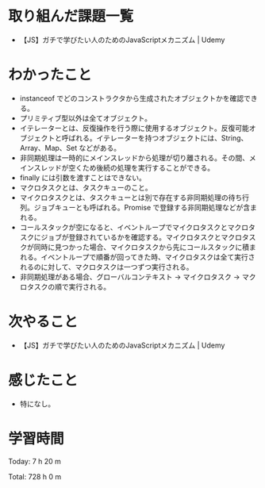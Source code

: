 # 取り組んだ課題一覧
- 【JS】ガチで学びたい人のためのJavaScriptメカニズム | Udemy

# わかったこと
- instanceof でどのコンストラクタから生成されたオブジェクトかを確認できる。
- プリミティブ型以外は全てオブジェクト。
- イテレーターとは、反復操作を行う際に使用するオブジェクト。反復可能オブジェクトと呼ばれる。イテレーターを持つオブジェクトには、String、Array、Map、Set などがある。
- 非同期処理は一時的にメインスレッドから処理が切り離される。その間、メインスレッドが空くため後続の処理を実行することができる。
- finally には引数を渡すことはできない。
- マクロタスクとは、タスクキューのこと。
- マイクロタスクとは、タスクキューとは別で存在する非同期処理の待ち行列。ジョブキューとも呼ばれる。Promise で登録する非同期処理などが含まれる。
- コールスタックが空になると、イベントループでマイクロタスクとマクロタスクにジョブが登録されているかを確認する。マイクロタスクとマクロタスクが同時に見つかった場合、マイクロタスクから先にコールスタックに積まれる。イベントループで順番が回ってきた時、マイクロタスクは全て実行されるのに対して、マクロタスクは一つずつ実行される。
- 非同期処理がある場合、グローバルコンテキスト → マイクロタスク → マクロタスクの順で実行される。

# 次やること
- 【JS】ガチで学びたい人のためのJavaScriptメカニズム | Udemy

# 感じたこと
- 特になし。

# 学習時間
Today: 7 h 20 m

Total: 728 h 0 m
